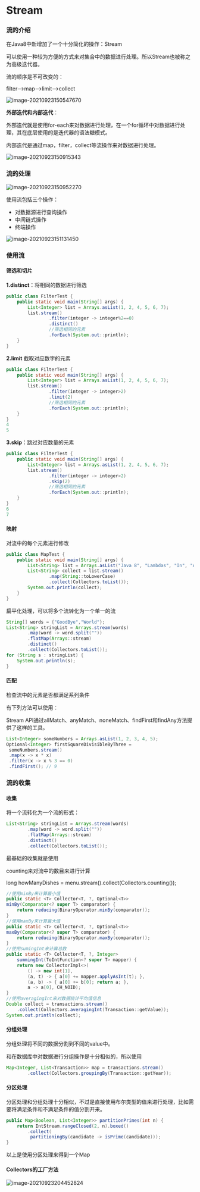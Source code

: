 # Stream

### 流的介绍

在Java8中新增加了一个十分简化的操作：Stream

可以使用一种较为方便的方式来对集合中的数据进行处理。所以Stream也被称之为高级迭代器。

流的顺序是不可改变的：

filter-->map-->limit-->collect

![image-20210923150547670](流.assets/image-20210923150547670.png)

**外部迭代和内部迭代**：

外部迭代就是使用for-each来对数据进行处理，在一个for循环中对数据进行处理，其在底层使用的是迭代器的语法糖模式。

内部迭代是通过map，filter，collect等流操作来对数据进行处理。

![image-20210923150915343](流.assets/image-20210923150915343.png)

### 流的处理

![image-20210923150952270](流.assets/image-20210923150952270.png)

使用流包括三个操作：

- 对数据源进行查询操作
- 中间链式操作
- 终端操作

![image-20210923151131450](流.assets/image-20210923151131450.png)

### 使用流

#### 筛选和切片

**1.distinct**：将相同的数据进行筛选

```java
public class FilterTest {
    public static void main(String[] args) {
        List<Integer> list = Arrays.asList(1, 2, 4, 5, 6, 7);
        list.stream()
                .filter(integer -> integer%2==0)
                .distinct()
                //筛选相同的元素
                .forEach(System.out::println);
    }
}
```

**2.limit** 截取对应数字的元素

```java
public class FilterTest {
    public static void main(String[] args) {
        List<Integer> list = Arrays.asList(1, 2, 4, 5, 6, 7);
        list.stream()
                .filter(integer -> integer>2)
                .limit(2)
                //筛选相同的元素
                .forEach(System.out::println);
    }
}
4
5
```

**3.skip**：跳过对应数量的元素

```java
public class FilterTest {
    public static void main(String[] args) {
        List<Integer> list = Arrays.asList(1, 2, 4, 5, 6, 7);
        list.stream()
                .filter(integer -> integer>2)
                .skip(2)
                //筛选相同的元素
                .forEach(System.out::println);
    }
}
6
7
```

#### 映射

对流中的每个元素进行修改

```java
public class MapTest {
    public static void main(String[] args) {
        List<String> list = Arrays.asList("Java 8", "Lambdas", "In", "Action");
        List<String> collect = list.stream()
                .map(String::toLowerCase)
                .collect(Collectors.toList());
        System.out.println(collect);
    }
}
```

扁平化处理，可以将多个流转化为一个单一的流

```java
String[] words = {"GoodBye","World"};
List<String> stringList = Arrays.stream(words)
        .map(word -> word.split(""))
        .flatMap(Arrays::stream)
        .distinct()
        .collect(Collectors.toList());
for (String s : stringList) {
    System.out.println(s);
}
```

#### 匹配

检查流中的元素是否都满足系列条件

有下列方法可以使用：

Stream  API通过allMatch、anyMatch、noneMatch、findFirst和findAny方法提供了这样的工具。

```java
List<Integer> someNumbers = Arrays.asList(1, 2, 3, 4, 5); 
Optional<Integer> firstSquareDivisibleByThree = 
 someNumbers.stream() 
 .map(x -> x * x) 
 .filter(x -> x % 3 == 0) 
 .findFirst(); // 9 
```

### 流的收集

#### 收集

将一个流转化为一个流的形式：

```java
List<String> stringList = Arrays.stream(words)
        .map(word -> word.split(""))
        .flatMap(Arrays::stream)
        .distinct()
        .collect(Collectors.toList());
```

最基础的收集就是使用

counting来对流中的数目来进行计算

long howManyDishes = menu.stream().collect(Collectors.counting()); 

```java
//使用minBy来计算最小值
public static <T> Collector<T, ?, Optional<T>>
minBy(Comparator<? super T> comparator) {
    return reducing(BinaryOperator.minBy(comparator));
}
//使用maxBy来计算最大值
public static <T> Collector<T, ?, Optional<T>>
maxBy(Comparator<? super T> comparator) {
    return reducing(BinaryOperator.maxBy(comparator));
}
//使用sumingInt来计算总数
public static <T> Collector<T, ?, Integer>
    summingInt(ToIntFunction<? super T> mapper) {
    return new CollectorImpl<>(
        () -> new int[1],
        (a, t) -> { a[0] += mapper.applyAsInt(t); },
        (a, b) -> { a[0] += b[0]; return a; },
        a -> a[0], CH_NOID);
}
//使用averagingInt来对数据统计平均值信息
Double collect = transactions.stream()
    .collect(Collectors.averagingInt(Transaction::getValue));
System.out.println(collect);
```

#### 分组处理

分组处理将不同的数据分割到不同的value中。

和在数据库中对数据进行分组操作是十分相似的，所以使用

```java
Map<Integer, List<Transaction>> map = transactions.stream()
        .collect(Collectors.groupingBy(Transaction::getYear));
```

#### 分区处理

分区处理和分组处理十分相似，不过是直接使用布尔类型的值来进行处理，比如需要将满足条件和不满足条件的值分割开来。

```java
public Map<Boolean, List<Integer>> partitionPrimes(int n) { 
 	return IntStream.rangeClosed(2, n).boxed() 
 		.collect( 
		 partitioningBy(candidate -> isPrime(candidate))); 
} 
```

以上是使用分区处理来得到一个Map

#### Collectors的工厂方法

![image-20210923204452824](流.assets/image-20210923204452824.png)

